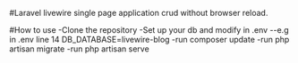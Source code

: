 #Laravel livewire single page application crud without browser reload.

#How to use
-Clone the repository
-Set up your db and modify in .env
--e.g in .env line 14 DB_DATABASE=livewire-blog
-run composer update
-run php artisan migrate
-run php artisan serve

